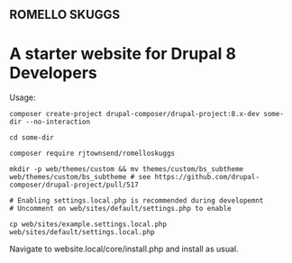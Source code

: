 ## ROMELLO SKUGGS

# A starter website for Drupal 8 Developers

Usage:

```
composer create-project drupal-composer/drupal-project:8.x-dev some-dir --no-interaction

cd some-dir

composer require rjtownsend/romelloskuggs

mkdir -p web/themes/custom && mv themes/custom/bs_subtheme web/themes/custom/bs_subtheme # see https://github.com/drupal-composer/drupal-project/pull/517

# Enabling settings.local.php is recommended during developemnt
# Uncomment on web/sites/default/settings.php to enable

cp web/sites/example.settings.local.php web/sites/default/settings.local.php

```
Navigate to website.local/core/install.php and install as usual. 
